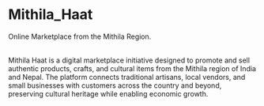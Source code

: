 # Mithila_Haat
Online Marketplace from the Mithila Region.

<br>
Mithila Haat is a digital marketplace initiative designed to promote and sell authentic products, crafts, and cultural items from the Mithila region of India and Nepal. The platform connects traditional artisans, local vendors, and small businesses with customers across the country and beyond, preserving cultural heritage while enabling economic growth.
